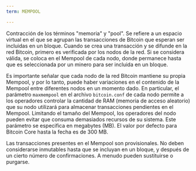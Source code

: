```yaml
---
term: MEMPOOL

---
```

Contracción de los términos "memoria" y "pool". Se refiere a un espacio virtual en el que se agrupan las transacciones de Bitcoin que esperan ser incluidas en un bloque. Cuando se crea una transacción y se difunde en la red Bitcoin, primero es verificada por los nodos de la red. Si se considera válida, se coloca en el Mempool de cada nodo, donde permanece hasta que es seleccionada por un minero para ser incluida en un bloque.

Es importante señalar que cada nodo de la red Bitcoin mantiene su propia Mempool, y por lo tanto, puede haber variaciones en el contenido de la Mempool entre diferentes nodos en un momento dado. En particular, el parámetro `maxmempool` en el archivo `bitcoin.conf` de cada nodo permite a los operadores controlar la cantidad de RAM (memoria de acceso aleatorio) que su nodo utilizará para almacenar transacciones pendientes en el Mempool. Limitando el tamaño del Mempool, los operadores del nodo pueden evitar que consuma demasiados recursos de su sistema. Este parámetro se especifica en megabytes (MB). El valor por defecto para Bitcoin Core hasta la fecha es de 300 MB.

Las transacciones presentes en el Mempool son provisionales. No deben considerarse inmutables hasta que se incluyan en un bloque, y después de un cierto número de confirmaciones. A menudo pueden sustituirse o purgarse.
